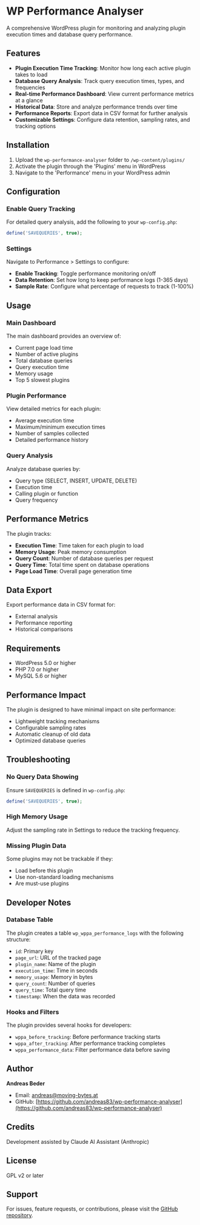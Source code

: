 # WP Performance Analyser

A comprehensive WordPress plugin for monitoring and analyzing plugin execution times and database query performance.

## Features

- **Plugin Execution Time Tracking**: Monitor how long each active plugin takes to load
- **Database Query Analysis**: Track query execution times, types, and frequencies
- **Real-time Performance Dashboard**: View current performance metrics at a glance
- **Historical Data**: Store and analyze performance trends over time
- **Performance Reports**: Export data in CSV format for further analysis
- **Customizable Settings**: Configure data retention, sampling rates, and tracking options

## Installation

1. Upload the `wp-performance-analyser` folder to `/wp-content/plugins/`
2. Activate the plugin through the 'Plugins' menu in WordPress
3. Navigate to the 'Performance' menu in your WordPress admin

## Configuration

### Enable Query Tracking

For detailed query analysis, add the following to your `wp-config.php`:

```php
define('SAVEQUERIES', true);
```

### Settings

Navigate to Performance > Settings to configure:

- **Enable Tracking**: Toggle performance monitoring on/off
- **Data Retention**: Set how long to keep performance logs (1-365 days)
- **Sample Rate**: Configure what percentage of requests to track (1-100%)

## Usage

### Main Dashboard

The main dashboard provides an overview of:
- Current page load time
- Number of active plugins
- Total database queries
- Query execution time
- Memory usage
- Top 5 slowest plugins

### Plugin Performance

View detailed metrics for each plugin:
- Average execution time
- Maximum/minimum execution times
- Number of samples collected
- Detailed performance history

### Query Analysis

Analyze database queries by:
- Query type (SELECT, INSERT, UPDATE, DELETE)
- Execution time
- Calling plugin or function
- Query frequency

## Performance Metrics

The plugin tracks:

- **Execution Time**: Time taken for each plugin to load
- **Memory Usage**: Peak memory consumption
- **Query Count**: Number of database queries per request
- **Query Time**: Total time spent on database operations
- **Page Load Time**: Overall page generation time

## Data Export

Export performance data in CSV format for:
- External analysis
- Performance reporting
- Historical comparisons

## Requirements

- WordPress 5.0 or higher
- PHP 7.0 or higher
- MySQL 5.6 or higher

## Performance Impact

The plugin is designed to have minimal impact on site performance:
- Lightweight tracking mechanisms
- Configurable sampling rates
- Automatic cleanup of old data
- Optimized database queries

## Troubleshooting

### No Query Data Showing

Ensure `SAVEQUERIES` is defined in `wp-config.php`:
```php
define('SAVEQUERIES', true);
```

### High Memory Usage

Adjust the sampling rate in Settings to reduce the tracking frequency.

### Missing Plugin Data

Some plugins may not be trackable if they:
- Load before this plugin
- Use non-standard loading mechanisms
- Are must-use plugins

## Developer Notes

### Database Table

The plugin creates a table `wp_wppa_performance_logs` with the following structure:
- `id`: Primary key
- `page_url`: URL of the tracked page
- `plugin_name`: Name of the plugin
- `execution_time`: Time in seconds
- `memory_usage`: Memory in bytes
- `query_count`: Number of queries
- `query_time`: Total query time
- `timestamp`: When the data was recorded

### Hooks and Filters

The plugin provides several hooks for developers:
- `wppa_before_tracking`: Before performance tracking starts
- `wppa_after_tracking`: After performance tracking completes
- `wppa_performance_data`: Filter performance data before saving

## Author

**Andreas Beder**  
- Email: andreas@moving-bytes.at  
- GitHub: [https://github.com/andreas83/wp-performance-analyser](https://github.com/andreas83/wp-performance-analyser)

## Credits

Development assisted by Claude AI Assistant (Anthropic)

## License

GPL v2 or later

## Support

For issues, feature requests, or contributions, please visit the [GitHub repository](https://github.com/andreas83/wp-performance-analyser).